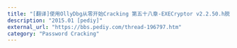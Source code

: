 ```yaml
---
title: "[翻译]使用OllyDbg从零开始Cracking 第五十八章-EXECryptor v2.2.50.h脱壳"
description: "2015.01 [pediy]"
external_url: "https://bbs.pediy.com/thread-196797.htm"
category: "Password Cracking"
---
```

